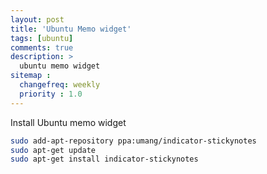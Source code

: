 ```yaml
---
layout: post
title: 'Ubuntu Memo widget'
tags: [ubuntu]
comments: true
description: >
  ubuntu memo widget
sitemap :
  changefreq: weekly
  priority : 1.0
---
```

Install Ubuntu memo widget

```bash
sudo add-apt-repository ppa:umang/indicator-stickynotes
sudo apt-get update
sudo apt-get install indicator-stickynotes
```